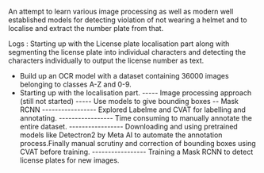 An attempt to learn various image processing as well as modern well established models for detecting violation of not wearing a helmet and to localise and extract the number plate from that.

Logs : 
Starting up with the License plate localisation part along with segmenting the license plate into individual characters and detecting the characters individually to output the license number as text.
* Build up an OCR model with a dataset containing 36000 images belonging to classes A-Z and 0-9.
* Starting up with the localisation part.
----- Image processing approach (still not started)
----- Use models to give bounding boxes -- Mask RCNN
----------------- Explored Labelme and CVAT for labelling and annotating.
----------------- Time consuming to manually annotate the entire dataset.
----------------- Downloading and using pretrained models like Detectron2 by Meta AI to automate the annotation process.Finally manual scrutiny and correction of bounding boxes using CVAT before training.
----------------- Training a Mask RCNN to detect license plates for new images.
